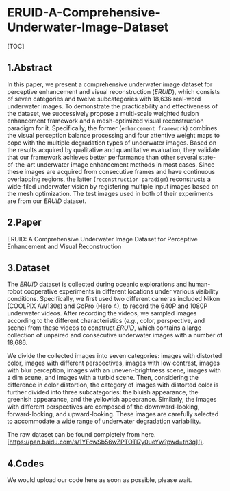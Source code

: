 # ERUID-A-Comprehensive-Underwater-Image-Dataset

[TOC]

## 1.Abstract

In this paper, we present a comprehensive underwater image dataset for perceptive enhancement and visual reconstruction (*ERUID*), which consists of seven categories and twelve subcategories with 18,636 real-word underwater images. To demonstrate the practicability and effectiveness of the dataset, we successively propose a multi-scale weighted fusion enhancement framework and a mesh-optimized visual reconstruction paradigm for it. Specifically, the former (`enhancement framework`) combines the visual perception balance processing and four attentive weight maps to cope with the multiple degradation types of underwater images. Based on the results acquired by qualitative and quantitative evaluation, they validate that our framework achieves better performance than other several state-of-the-art underwater image enhancement methods in most cases. Since these images are acquired from consecutive frames and have continuous overlapping regions, the latter (`reconstruction paradigm`) reconstructs a wide-filed underwater vision by registering multiple input images based on the mesh optimization. The test images used in both of their experiments are from our *ERUID* dataset.

## 2.Paper

ERUID: A Comprehensive Underwater Image Dataset for Perceptive Enhancement and Visual Reconstruction

## 3.Dataset

The *ERUID* dataset is collected during oceanic explorations and human-robot cooperative experiments in different locations under various visibility conditions. Specifically, we first used two different cameras included Nikon (COOLPIX AW130s) and GoPro (Hero 4), to record the 640P and 1080P underwater videos. After recording the videos, we sampled images according to the different characteristics (*e.g.*, color, perspective, and scene) from these videos to construct *ERUID*, which contains a large collection of unpaired and consecutive underwater images with a number of 18,686.

We divide the collected images into seven categories: images with distorted color, images with different perspectives, images with low contrast, images with blur perception, images with an uneven-brightness scene, images with a dim scene, and images with a turbid scene. Then, considering the difference in color distortion, the category of images with distorted color is further divided into three subcategories: the bluish appearance, the greenish appearance, and the yellowish appearance. Similarly, the images with different perspectives are composed of the downward-looking, forward-looking, and upward-looking. These images are carefully selected to accommodate a wide range of underwater degradation variability.

The raw dataset can be found completely from here. [https://pan.baidu.com/s/1YFcwSb56wZPTOTl7y0ueYw?pwd=tn3q]().

## 4.Codes

We would upload our code here as soon as possible, please wait.

